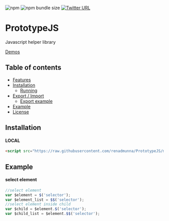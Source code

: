 ![npm](https://img.shields.io/npm/dy/PrototypeJS)
![npm bundle size](https://img.shields.io/bundlephobia/minzip/PrototypeJS)
[![Twitter URL](https://img.shields.io/twitter/url?style=social&url=https%3A%2F%2Ftwitter.com%2Fim_alimohsin)](https://twitter.com/im_alimohsin)
# PrototypeJS
Javascript helper library

[Demos](https://github.com/renadmunna/PrototypeJS/tree/test)

## Table of contents
- [Features](#features)
- [Installation](#installation)
  - [Running](#running)
- [Export / Import](#export-/-import)
  - [Export example](#export-example)
- [Example](#example)
- [License](#license)

## Installation
#### LOCAL
```html
<script src="https://raw.githubusercontent.com/renadmunna/PrototypeJS/main/prototype.js"></script>
```
## Example
#### select element
```javascript
//select element
var $element = $('selector');
var $element_list = $$('selector');
//select element inside child
var $child = $element.$('selector');
var $child_list = $element.$$('selector');
```
